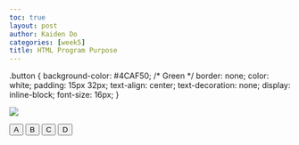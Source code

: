```yaml
---
toc: true
layout: post
author: Kaiden Do
categories: [week5]
title: HTML Program Purpose
---
```


.button {
  background-color: #4CAF50; /* Green */
  border: none;
  color: white;
  padding: 15px 32px;
  text-align: center;
  text-decoration: none;
  display: inline-block;
  font-size: 16px;
}
<html>
  <img src="Imageforproject.jpg">

  <button onclick="aText()" class="button">A</button>
  <button onclick="bText()" class="button">B</button>
  <button onclick="cText()" class="button">C</button>
  <button onclick="dText()" class="button">D</button>


  <p id="textbox"></p>

  <script>
  function aText() {
    document.getElementById("textbox").innerHTML = "The program would give the user two cards. After that, the user is prompted to either hit or stand. If they hit the program would give them another card. If they stand, the user can no longer do anything for the rest of the round.";
  }
  function bText() {
    document.getElementById("textbox").innerHTML = "Once the user stands, it is the dealers turn. The program would give the dealer a random card and if the cards add up to less than 16, the dealer would hit no matter what. After the dealer would play until the program decides the cards the dealer has is good enough.";
  }
  function cText() {
    document.getElementById("textbox").innerHTML = "The card deck would be visual, so the user would be able to see the cards moving across the screen.";
  }
  function dText() {
    document.getElementById("textbox").innerHTML = "The round ends when either the dealer or user busts or when the dealer stands. If the dealer busts but the user does not, the user wins chips. If the user busts, then the user gets nothing. Then the cards of the dealer and user are compared and the one closer to 21 wins.";
  }
  </script>

  </body>
</html>